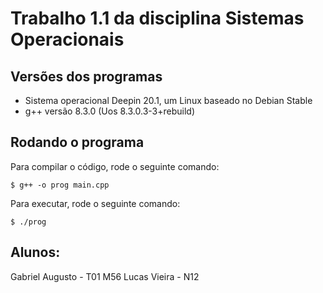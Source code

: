 # Trabalho 1.1 da disciplina Sistemas Operacionais

## Versões dos programas

- Sistema operacional Deepin 20.1, um Linux baseado no Debian Stable
- g++ versão 8.3.0 (Uos 8.3.0.3-3+rebuild) 

## Rodando o programa

Para compilar o código, rode o seguinte comando:

```
$ g++ -o prog main.cpp
```

Para executar, rode o seguinte comando:

```
$ ./prog
```

## Alunos:

Gabriel Augusto - T01 M56
Lucas Vieira - N12
